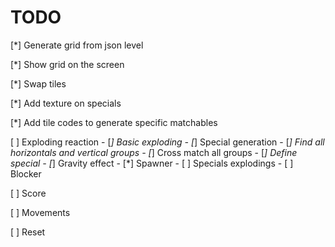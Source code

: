 # TODO

[*] Generate grid from json level

[*] Show grid on the screen

[*] Swap tiles

[*] Add texture on specials

[*] Add tile codes to generate specific matchables

[ ] Exploding reaction
    - [*] Basic exploding
    - [*] Special generation
      - [*] Find all horizontals and vertical groups
      - [*] Cross match all groups
      - [*] Define special
    - [*] Gravity effect
    - [*] Spawner
    - [ ] Specials explodings
    - [ ] Blocker

[ ] Score

[ ] Movements

[ ] Reset
